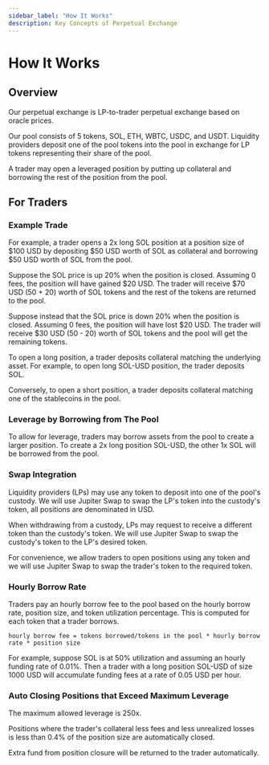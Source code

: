 ```yaml
---
sidebar_label: "How It Works"
description: Key Concepts of Perpetual Exchange
---
```


# How It Works

## Overview

Our perpetual exchange is LP-to-trader perpetual exchange based on oracle prices.

Our pool consists of 5 tokens, SOL, ETH, WBTC, USDC, and USDT. Liquidity providers deposit one of the pool tokens into the pool in exchange for LP tokens representing their share of the pool.

A trader may open a leveraged position by putting up collateral and borrowing
the rest of the position from the pool.

## For Traders

### Example Trade

For example, a trader opens a 2x long SOL position at a position size of $100
USD by depositing $50 USD worth of SOL as collateral and borrowing $50 USD
worth of SOL from the pool.

Suppose the SOL price is up 20% when the position is closed. Assuming 0 fees,
the position will have gained $20 USD. The trader will receive $70 USD (50 + 20)
worth of SOL tokens and the rest of the tokens are returned to the pool.

Suppose instead that the SOL price is down 20% when the position is closed.
Assuming 0 fees, the position will have lost $20 USD. The trader will receive
$30 USD (50 - 20) worth of SOL tokens and the pool will get the remaining
tokens.

To open a long position, a trader deposits collateral matching the underlying
asset. For example, to open long SOL-USD position, the trader deposits SOL.

Conversely, to open a short position, a trader deposits collateral matching one
of the stablecoins in the pool.

### Leverage by Borrowing from The Pool

To allow for leverage, traders may borrow assets from the pool to create a
larger position. To create a 2x long position SOL-USD, the other 1x SOL will be
borrowed from the pool.

### Swap Integration

Liquidity providers (LPs) may use any token to deposit into one of the pool's
custody. We will use Jupiter Swap to swap the LP's token into the custody's token,
all positions are denominated in USD.

When withdrawing from a custody, LPs may request to receive a
different token than the custody's token. We will use Jupiter Swap to swap the
custody's token to the LP's desired token.

For convenience, we allow traders to open positions using any token and we will
use Jupiter Swap to swap the trader's token to the required token.

### Hourly Borrow Rate

Traders pay an hourly borrow fee to the pool based on the hourly borrow rate, position size, and
token utilization percentage. This is computed for each token that a trader borrows.

`hourly borrow fee = tokens borrowed/tokens in the pool * hourly borrow rate * position size`

For example, suppose SOL is at 50% utilization and assuming an hourly funding
rate of 0.01%. Then a trader with a long position SOL-USD of size 1000 USD will
accumulate funding fees at a rate of 0.05 USD per hour.

### Auto Closing Positions that Exceed Maximum Leverage

The maximum allowed leverage is 250x.

Positions where the trader's collateral less fees and less unrealized losses is
less than 0.4% of the position size are automatically closed.

Extra fund from position closure will be returned to the trader automatically.